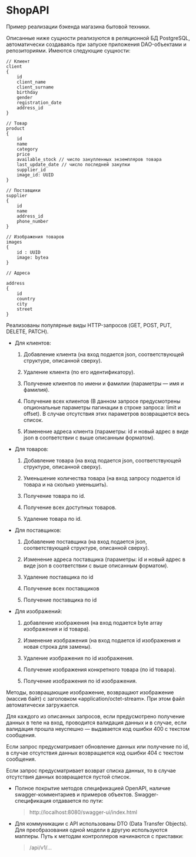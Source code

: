 # ShopAPI

Пример реализации бэкенда магазина бытовой техники.

Описанные ниже сущности реализуются в реляционной БД PostgreSQL, автоматически создаваясь при запуске приложения DAO-объектами и репозиториями. Имеются следующие сущности:
```
// Клиент
client
{
    id
    client_name
    client_surname
    birthday
    gender
    registration_date
    address_id
}
```
```
// Товар
product
{
    id
    name
    category
    price
    available_stock // число закупленных экземпляров товара
    last_update_date // число последней закупки
    supplier_id
    image_id: UUID
}
```
```
// Поставщики
supplier
{
    id
    name
    address_id
    phone_number
}
```
```
// Изображения товаров
images
{
    id : UUID
    image: bytea
}
```

```
// Адреса

address 
{
    id
    country
    city
    street
}

```

Реализованы популярные виды HTTP-запросов (GET, POST, PUT, DELETE, PATCH).

- Для клиентов:
    
    1) Добавление клиента (на вход подается json, соответствующей структуре, описанной сверху).

    2) Удаление клиента (по его идентификатору).

    3) Получение клиентов по имени и фамилии (параметры — имя и фамилия).

    4) Получение всех клиентов (В данном запросе предусмотрены опциональные параметры пагинации в строке запроса: limit и offset). В случае отсутствия этих параметров возвращается весь список.

    5) Изменение адреса клиента (параметры: id и новый адрес в виде json в соответствии с выше описанным форматом).

- Для товаров:

    1) Добавление товара (на вход подается json, соответствующей структуре, описанной сверху).

    2) Уменьшение количества товара (на вход запросу подается id товара и на сколько уменьшить).

    3) Получение товара по id.

    4) Получение всех доступных товаров.

    5) Удаление товара по id.

- Для поставщиков:

    1) Добавление поставщика (на вход подается json, соответствующей структуре, описанной сверху).

    2) Изменение адреса поставщика (параметры: id и новый адрес в виде json в соответствии с выше описанным форматом).

    3) Удаление поставщика по id

    4) Получение всех поставщиков

    5) Получение поставщика по id

- Для изображений:

    1) добавление изображения (на вход подается byte array изображения и id товара).

    2) Изменение изображения (на вход подается id изображения и новая строка для замены).

    3) Удаление изображения по id изображения.

    4) Получение изображения конкретного товара (по id товара). 
   
    5) Получение изображения по id изображения.

Методы, возвращающие изображение, возвращают изображение (массив байт) с заголовком «application/octet-stream». При этом файл автоматически загружается.

Для каждого из описанных запросов, если предусмотрено получение данных в теле на вход, проводится валидация данных и в случае, если валидация прошла неуспешно — выдавается код ошибки 400 с текстом сообщения.

Если запрос предусматривает обновление данных или получение по id, в случае отсутствия данных возвращается код ошибки 404 с текстом сообщения.

Если запрос предусматривает возврат списка данных, то в случае отсутствия данных возвращается пустой список.

- Полное покрытие методов спецификацией OpenAPI, наличие swagger-комментариев и примеров объектов. Swagger-спецификация отдавается по пути:
  >http://localhost:8080/swagger-ui/index.html
- Для коммуникации с API использованы DTO (Data Transfer Objects). Для преобразования одной модели в другую используются мапперы. Путь к методам контроллеров начинаются с приставки: 
  >/api/v1/...

